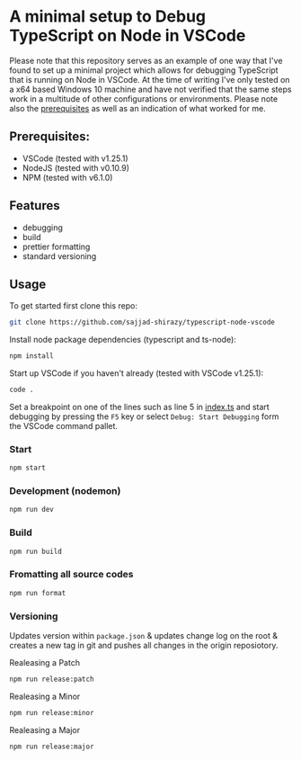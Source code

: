 # A minimal setup to Debug TypeScript on Node in VSCode

Please note that this repository serves as an example of one way that I've found to set up a minimal project which allows for debugging TypeScript that is running on Node in VSCode. At the time of writing I've only tested on a x64 based Windows 10 machine and have not verified that the same steps work in a multitude of other configurations or environments. Please note also the [prerequisites](#prerequisites) as well as an indication of what worked for me.

## Prerequisites:

-   VSCode (tested with v1.25.1)
-   NodeJS (tested with v0.10.9)
-   NPM (tested with v6.1.0)

## Features

-   debugging
-   build
-   prettier formatting
-   standard versioning

## Usage

To get started first clone this repo:

```bash
git clone https://github.com/sajjad-shirazy/typescript-node-vscode
```

Install node package dependencies (typescript and ts-node):

```bash
npm install
```

Start up VSCode if you haven't already (tested with VSCode v1.25.1):

```bash
code .
```

Set a breakpoint on one of the lines such as line 5 in [index.ts](/index.ts) and start debugging by pressing the `F5` key or select `Debug: Start Debugging` form the VSCode command pallet.

### Start

```bash
npm start
```

### Development (nodemon)

```bash
npm run dev
```

### Build

```bash
npm run build
```

### Fromatting all source codes

```bash
npm run format
```

### Versioning

Updates version within `package.json` & updates change log on the root & creates a new tag in git and pushes all changes in the origin reposiotory.

Realeasing a Patch

```bash
npm run release:patch
```

Realeasing a Minor

```bash
npm run release:minor
```

Realeasing a Major

```bash
npm run release:major
```
